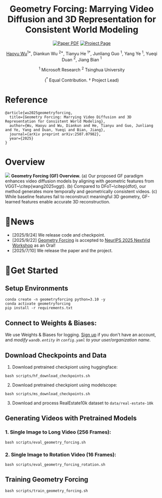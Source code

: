 <div align="center">

<h1>Geometry Forcing: Marrying Video Diffusion and 3D Representation for Consistent World Modeling </h1>
<a href="https://www.arxiv.org/abs/2507.07982">
<img src='https://img.shields.io/badge/arxiv-geometryforcing-darkred' alt='Paper PDF'></a>
<a href="https://geometryforcing.github.io/">
<img src='https://img.shields.io/badge/Project-Website-orange' alt='Project Page'></a>


[Haoyu Wu](https://cintellifusion.github.io/)$^{1*}$, Diankun Wu $^{2*}$, Tianyu He $^{1†}$, Junliang Guo $^{1}$, Yang Ye $^{1}$, Yueqi Duan $^{2}$, Jiang Bian $^{1}$

$^1$ Microsoft Research $^2$ Tsinghua University

($^*$ Equal Contribution. † Project Lead)

</div>

# Reference 

```
@article{wu2025geometryforcing,
  title={Geometry Forcing: Marrying Video Diffusion and 3D Representation for Consistent World Modeling},
  author={Wu, Haoyu and Wu, Diankun and He, Tianyu and Guo, Junliang and Ye, Yang and Duan, Yueqi and Bian, Jiang},
  journal={arXiv preprint arXiv:2507.07982},
  year={2025}
}
```

<!-- include asset/main.png -->

# Overview 
![](assets/main.png)
**Geometry Forcing (GF) Overview.**
(a) Our proposed GF paradigm enhances video diffusion models by aligning with geometric features from VGGT~\citep{wang2025vggt}. 
(b) Compared to DFoT~\citep{dfot}, our method generates more temporally and geometrically consistent videos. 
(c) While baseline features fail to reconstruct meaningful 3D geometry, GF-learned features enable accurate 3D reconstruction.

# 🚀News

- [2025/9/24] We release code and checkpoint.
- [2025/9/22] [Geometry Forcing](https://geometryforcing.github.io/) is accepted to [NeurIPS 2025 NextVid Workshop](https://what-makes-good-video.github.io/) as an Oral!
- [2025/7/10] We release the paper and the project. 

# 💪Get Started 

## Setup Environments 

```shell
conda create -n geometryforcing python=3.10 -y
conda activate geometryforcing
pip install -r requirements.txt
```

## Connect to Weights & Biases:

We use Weights & Biases for logging. [Sign up](https://wandb.ai/login?signup=true) if you don't have an account, and *modify `wandb.entity` in `config.yaml` to your user/organization name*.

## Download Checkpoints and Data
1. Download pretrained checkpiont using huggingface: 
```shell
bash scripts/hf_download_checkpoints.sh
```


2. Download pretrained checkpiont using modelscope: 

```shell
bash scripts/ms_download_checkpoints.sh
```

3. Download and process RealEstate10k dataset to  `data/real-estate-10k`

## Generating Videos with Pretrained Models

### 1. Single Image to Long Video (256 Frames):

```shell
bash scripts/eval_geometry_forcing.sh
```

### 2. Single Image to Rotation Video (16 Frames):

```shell
bash scripts/eval_geometry_forcing_rotation.sh
```

## Training Geometry Forcing

```shell
bash scripts/train_geometry_forcing.sh
```
